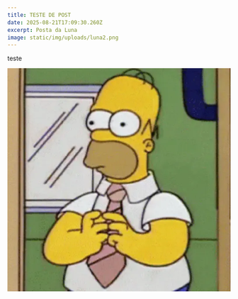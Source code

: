 ```yaml
---
title: TESTE DE POST
date: 2025-08-21T17:09:30.260Z
excerpt: Posta da Luna
image: static/img/uploads/luna2.png
---
```

t﻿este

![](static/img/uploads/9d82f617-294a-494a-8701-4122abd73a3e.webp)